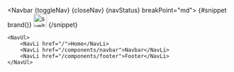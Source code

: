 <script>
	import { Navbar, NavLi, NavBrand, NavUl, uiHelpers } from 'svelte-5-ui-lib';
	let nav = uiHelpers();

	let navStatus = $state(false);
	let toggleNav = nav.toggle;
	let closeNav = nav.close;

	$effect(() => {
		// this can be done adding nav.navStatus directly to DOM element
		// without using effect
		navStatus = nav.isOpen;
	});
</script>

<Navbar {toggleNav} {closeNav} {navStatus} breakPoint="md">
{#snippet brand()}
<NavBrand siteName="Svelte 5">
<img width="30" src="/images/svelte-icon.png" alt="svelte icon" />
</NavBrand>
{/snippet}

    <NavUl>
    	<NavLi href="/">Home</NavLi>
    	<NavLi href="/components/navbar">Navbar</NavLi>
    	<NavLi href="/components/footer">Footer</NavLi>
    </NavUl>

</Navbar>
